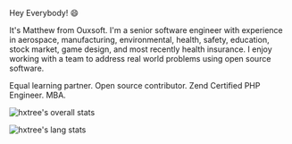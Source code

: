 
Hey Everybody! 😄

It's Matthew from Ouxsoft. I'm a senior software engineer with experience in aerospace, manufacturing, environmental, health, safety, education, stock market, game design, and most recently health insurance. 
I enjoy working with a team to address real world problems using open source software. 

Equal learning partner. Open source contributor. Zend Certified PHP Engineer. MBA. 

![hxtree's overall stats](https://github-readme-stats.vercel.app/api?username=hxtree&count_private=true&show_icons=true&include_all_commits=true&hide_border=true&hide_title=true)

![hxtree's lang stats](https://github-readme-stats.vercel.app/api/top-langs/?username=hxtree&langs_count=3&hide_title=true&hide_border=true)
